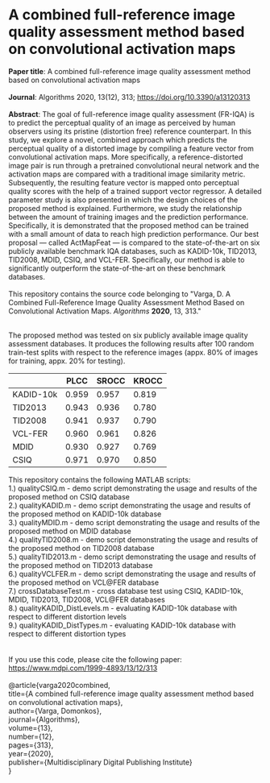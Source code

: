 # A combined full-reference image quality assessment method based on convolutional activation maps
**Paper title**: A combined full-reference image quality assessment method based on convolutional activation maps<br/><br/>
**Journal**:  Algorithms 2020, 13(12), 313; https://doi.org/10.3390/a13120313<br/><br/> 
**Abstract**: The goal of full-reference image quality assessment (FR-IQA) is to predict the perceptual quality of an image as perceived by human observers using its pristine (distortion free) reference counterpart. In this study, we explore a novel, combined approach which predicts the perceptual quality of a distorted image by compiling a feature vector from convolutional activation maps. More specifically, a reference-distorted image pair is run through a pretrained convolutional neural network and the activation maps are compared with a traditional image similarity metric. Subsequently, the resulting feature vector is mapped onto perceptual quality scores with the help of a trained support vector regressor. A detailed parameter study is also presented in which the design choices of the proposed method is explained. Furthermore, we study the relationship between the amount of training images and the prediction performance.  Specifically, it is demonstrated that the proposed method can be trained with a small amount of data to reach high prediction performance. Our best proposal — called ActMapFeat — is compared to the state-of-the-art on six publicly available benchmark IQA databases, such as KADID-10k, TID2013, TID2008, MDID, CSIQ, and VCL-FER. Specifically, our method is able to significantly outperform the state-of-the-art on these benchmark databases.<br/><br/>
This repository contains the source code belonging to "Varga, D. A Combined Full-Reference Image Quality Assessment Method Based on Convolutional Activation Maps. *Algorithms* **2020**, 13, 313."<br/><br/>


The proposed method was tested on six publicly available image quality assessment databases. It produces the following results after 100 random train-test splits with respect to the reference images (appx. 80% of images for training, appx. 20% for testing).

|                |PLCC      |SROCC     |KROCC     |
|----------------|----------|----------|----------|
|KADID-10k       |0.959     |0.957     |0.819     |
|TID2013         |0.943     |0.936     |0.780     |
|TID2008         |0.941     |0.937     |0.790     |
|VCL-FER         |0.960     |0.961     |0.826     |
|MDID            |0.930     |0.927     |0.769     |
|CSIQ            |0.971     |0.970     |0.850     |

This repository contains the following MATLAB scripts:<br/>
1.) qualityCSIQ.m - demo script demonstrating the usage and results of the proposed method on CSIQ database <br/>
2.) qualityKADID.m - demo script demonstrating the usage and results of the proposed method on KADID-10k database <br/>
3.) qualityMDID.m - demo script demonstrating the usage and results of the proposed method on MDID database <br/>
4.) qualityTID2008.m - demo script demonstrating the usage and results of the proposed method on TID2008 database <br/>
5.) qualityTID2013.m - demo script demonstrating the usage and results of the proposed method on TID2013 database <br/>
6.) qualityVCLFER.m - demo script demonstrating the usage and results of the proposed method on VCL@FER database <br/>
7.) crossDatabaseTest.m - cross database test using CSIQ, KADID-10k, MDID, TID2013, TID2008, VCL@FER databases <br/>
8.) qualityKADID_DistLevels.m - evaluating KADID-10k database with respect to different distortion levels <br/>
9.) qualityKADID_DistTypes.m - evaluating KADID-10k database with respect to different distortion types <br/>
<br/>
<br/>
If you use this code, please cite the following paper: https://www.mdpi.com/1999-4893/13/12/313<br/><br/>
@article{varga2020combined,<br/>
  title={A combined full-reference image quality assessment method based on convolutional activation maps},<br/>
  author={Varga, Domonkos},<br/>
  journal={Algorithms},<br/>
  volume={13},<br/>
  number={12},<br/>
  pages={313},<br/>
  year={2020},<br/>
  publisher={Multidisciplinary Digital Publishing Institute}<br/>
}<br/>
